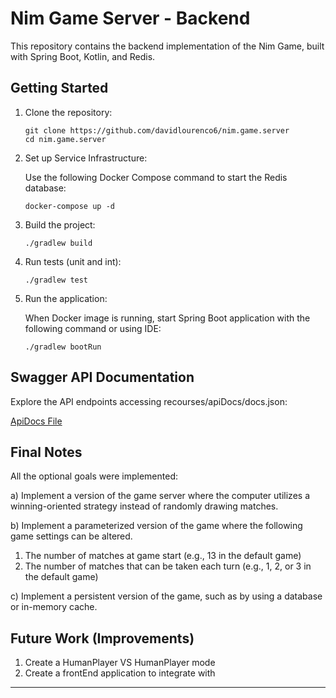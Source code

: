 # Nim Game Server - Backend

This repository contains the backend implementation of the Nim Game, built with Spring Boot, Kotlin, and Redis.

## Getting Started

1. Clone the repository:

    ```
    git clone https://github.com/davidlourenco6/nim.game.server
    cd nim.game.server
    ```

2. Set up Service Infrastructure:

   Use the following Docker Compose command to start the Redis database:

    ```
    docker-compose up -d
    ```

3. Build the project:

    ```
    ./gradlew build
    ```

4. Run tests (unit and int):

    ```
    ./gradlew test
    ```

5. Run the application:

   When Docker image is running, start Spring Boot application with the following command or using IDE:

    ```
    ./gradlew bootRun
    ```

## Swagger API Documentation

Explore the API endpoints accessing recourses/apiDocs/docs.json:

[ApiDocs File](src/main/resources/apiDocs/docs.json)

## Final Notes
All the optional goals were implemented:

a) Implement a version of the game server where the computer utilizes a winning-oriented strategy instead of randomly drawing matches.

b) Implement a parameterized version of the game where the following game settings can be altered.
   1. The number of matches at game start (e.g., 13 in the default game)
   2. The number of matches that can be taken each turn (e.g., 1, 2, or 3 in the default game)


c) Implement a persistent version of the game, such as by using a database or in-memory cache.

## Future Work (Improvements)

1. Create a HumanPlayer VS HumanPlayer mode
2. Create a frontEnd application to integrate with

---